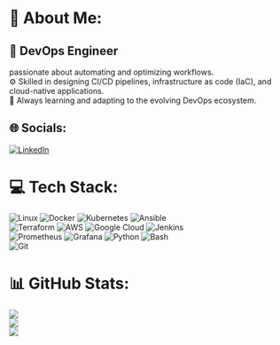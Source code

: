 # 💫 About Me:

## 🔭 **DevOps Engineer**
passionate about automating and optimizing workflows.  
⚙️ Skilled in designing CI/CD pipelines, infrastructure as code (IaC), and cloud-native applications.  
🌟 Always learning and adapting to the evolving DevOps ecosystem.

## 🌐 Socials:

[![LinkedIn](https://img.shields.io/badge/LinkedIn-%230077B5.svg?logo=linkedin&logoColor=white)](https://www.linkedin.com/in/mubarak-ibrahim-b7949b21a)

# 💻 Tech Stack:

![Linux](https://img.shields.io/badge/Linux-FCC624?style=for-the-badge&logo=linux&logoColor=black)  ![Docker](https://img.shields.io/badge/Docker-%230db7ed.svg?style=for-the-badge&logo=docker&logoColor=white)  ![Kubernetes](https://img.shields.io/badge/Kubernetes-%23326ce5.svg?style=for-the-badge&logo=kubernetes&logoColor=white)  ![Ansible](https://img.shields.io/badge/Ansible-%231A1918.svg?style=for-the-badge&logo=ansible&logoColor=white)  
![Terraform](https://img.shields.io/badge/Terraform-%23623CE4.svg?style=for-the-badge&logo=terraform&logoColor=white)  ![AWS](https://img.shields.io/badge/AWS-%23FF9900.svg?style=for-the-badge&logo=amazon-aws&logoColor=white)  ![Google Cloud](https://img.shields.io/badge/Google%20Cloud-%234285F4.svg?style=for-the-badge&logo=google-cloud&logoColor=white)  ![Jenkins](https://img.shields.io/badge/Jenkins-%23D24939.svg?style=for-the-badge&logo=jenkins&logoColor=white)  
![Prometheus](https://img.shields.io/badge/Prometheus-E6522C?style=for-the-badge&logo=prometheus&logoColor=white)  ![Grafana](https://img.shields.io/badge/Grafana-F46800?style=for-the-badge&logo=grafana&logoColor=white)  ![Python](https://img.shields.io/badge/Python-3670A0?style=for-the-badge&logo=python&logoColor=ffdd54)  ![Bash](https://img.shields.io/badge/Bash-4EAA25?style=for-the-badge&logo=gnu-bash&logoColor=white)  
![Git](https://img.shields.io/badge/Git-F05032?style=for-the-badge&logo=git&logoColor=white)

# 📊 GitHub Stats:

![](https://github-readme-stats.vercel.app/api?username=Mubbyrex&theme=dark&hide_border=false&include_all_commits=false&count_private=false)<br/>
![](https://github-readme-streak-stats.herokuapp.com/?user=Mubbyrex&theme=dark&hide_border=false)<br/>
![](https://github-readme-stats.vercel.app/api/top-langs/?username=Mubbyrex&theme=dark&hide_border=false&include_all_commits=false&count_private=false&layout=compact)
